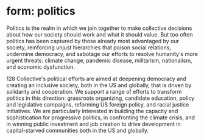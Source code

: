 # form: politics

Politics is the realm in which we join together to make collective decisions about how our society should work and what it should value. But too often politics has been captured by those already most advantaged by our society, reinforcing unjust hierarchies that poison social relations, undermine democracy, and sabotage our efforts to resolve humanity's more urgent threats: climate change, pandemic disease, militarism, nationalism, and economic dysfunction.

128 Collective's political efforts are aimed at deepening democracy and creating an inclusive society, both in the US and globally, that is driven by solidarity and cooperation. We support a range of efforts to transform politics in this direction: grassroots organizing, candidate education, policy and legislative campaigns, reforming US foreign policy, and racial justice initiatives. We are particularly interested in building the capacity and sophistication for progressive politics, in confronting the climate crisis, and in winning public investment and job creation to drive development in capital-starved communities both in the US and globally.

